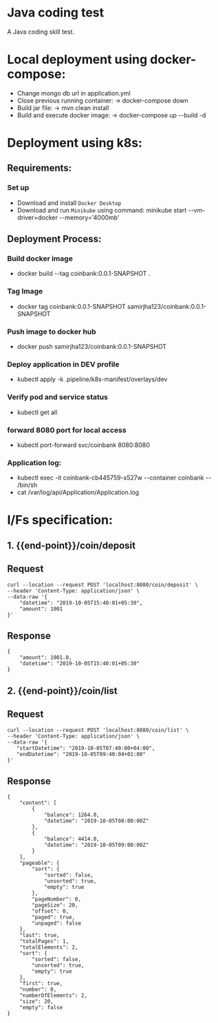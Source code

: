 # Java coding test

A Java coding skill test.

# Local deployment using docker-compose:
* Change mongo db url in application.yml
* Close previous running container: -> docker-compose down
* Build jar file: -> mvn clean install
* Build and execute docker image: ->  docker-compose up --build -d

# Deployment using k8s:
## Requirements:
### Set up
* Download and install `Docker Desktop`
* Download and run `Minikube` using command: minikube start --vm-driver=docker --memory='4000mb'

## Deployment Process:
### Build docker image
* docker build --tag coinbank:0.0.1-SNAPSHOT .
### Tag Image
* docker tag coinbank:0.0.1-SNAPSHOT samirjha123/coinbank:0.0.1-SNAPSHOT
### Push image to docker hub
* docker push samirjha123/coinbank:0.0.1-SNAPSHOT
### Deploy application in DEV profile
* kubectl apply -k .pipeline/k8s-manifest/overlays/dev
### Verify pod and service status
* kubectl get all
### forward 8080 port for local access
* kubectl port-forward svc/coinbank 8080:8080

### Application log:
* kubectl exec -it coinbank-cb445759-s527w --container coinbank -- /bin/sh
* cat /var/log/api/Application/Application.log

# I/Fs specification:
## 1. {{end-point}}/coin/deposit
## Request
``` 
curl --location --request POST 'localhost:8080/coin/deposit' \
--header 'Content-Type: application/json' \
--data-raw '{
    "datetime": "2019-10-05T15:40:01+05:30",
    "amount": 1001
}'
```

## Response
```
{
    "amount": 1001.0,
    "datetime": "2019-10-05T15:40:01+05:30"
}
```
## 2. {{end-point}}/coin/list
## Request
``` 
curl --location --request POST 'localhost:8080/coin/list' \
--header 'Content-Type: application/json' \
--data-raw '{
   "startDatetime": "2019-10-05T07:40:00+04:00",
   "endDatetime": "2019-10-05T09:40:04+01:00"
}'
```

## Response
```
{
    "content": [
        {
            "balance": 1264.0,
            "datetime": "2019-10-05T08:00:00Z"
        },
        {
            "balance": 4414.0,
            "datetime": "2019-10-05T09:00:00Z"
        }
    ],
    "pageable": {
        "sort": {
            "sorted": false,
            "unsorted": true,
            "empty": true
        },
        "pageNumber": 0,
        "pageSize": 20,
        "offset": 0,
        "paged": true,
        "unpaged": false
    },
    "last": true,
    "totalPages": 1,
    "totalElements": 2,
    "sort": {
        "sorted": false,
        "unsorted": true,
        "empty": true
    },
    "first": true,
    "number": 0,
    "numberOfElements": 2,
    "size": 20,
    "empty": false
}
```
